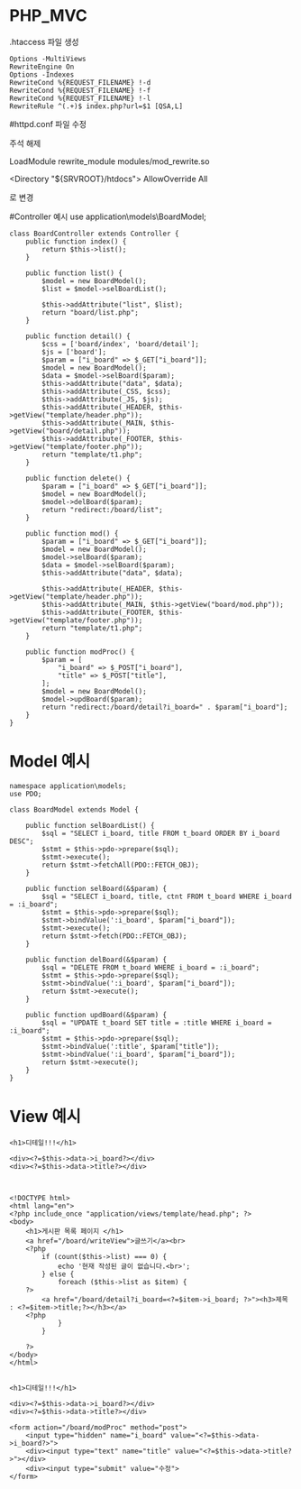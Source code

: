 # PHP_MVC

.htaccess 파일 생성

    Options -MultiViews
    RewriteEngine On
    Options -Indexes
    RewriteCond %{REQUEST_FILENAME} !-d
    RewriteCond %{REQUEST_FILENAME} !-f
    RewriteCond %{REQUEST_FILENAME} !-l
    RewriteRule ^(.+)$ index.php?url=$1 [QSA,L]



#httpd.conf 파일 수정

주석 해제

LoadModule rewrite_module modules/mod_rewrite.so

<Directory "${SRVROOT}/htdocs"> AllowOverride All

로 변경

#Controller 예시 use application\models\BoardModel;
 

    class BoardController extends Controller {
        public function index() {
            return $this->list();
        }

        public function list() {
            $model = new BoardModel();
            $list = $model->selBoardList();        

            $this->addAttribute("list", $list);
            return "board/list.php";
        }

        public function detail() {
            $css = ['board/index', 'board/detail'];
            $js = ['board'];
            $param = ["i_board" => $_GET["i_board"]];          
            $model = new BoardModel();
            $data = $model->selBoard($param);
            $this->addAttribute("data", $data);
            $this->addAttribute(_CSS, $css);
            $this->addAttribute(_JS, $js);
            $this->addAttribute(_HEADER, $this->getView("template/header.php"));
            $this->addAttribute(_MAIN, $this->getView("board/detail.php"));
            $this->addAttribute(_FOOTER, $this->getView("template/footer.php"));
            return "template/t1.php";
        }

        public function delete() {
            $param = ["i_board" => $_GET["i_board"]];
            $model = new BoardModel();
            $model->delBoard($param);
            return "redirect:/board/list";
        }

        public function mod() {
            $param = ["i_board" => $_GET["i_board"]];
            $model = new BoardModel();
            $model->selBoard($param);
            $data = $model->selBoard($param);
            $this->addAttribute("data", $data);

            $this->addAttribute(_HEADER, $this->getView("template/header.php"));
            $this->addAttribute(_MAIN, $this->getView("board/mod.php"));
            $this->addAttribute(_FOOTER, $this->getView("template/footer.php"));
            return "template/t1.php";
        }

        public function modProc() {
            $param = [
                "i_board" => $_POST["i_board"],
                "title" => $_POST["title"],
            ];
            $model = new BoardModel();
            $model->updBoard($param);
            return "redirect:/board/detail?i_board=" . $param["i_board"];
        }
    }





# Model 예시
    namespace application\models;
    use PDO;

    class BoardModel extends Model {

        public function selBoardList() {
            $sql = "SELECT i_board, title FROM t_board ORDER BY i_board DESC";
            $stmt = $this->pdo->prepare($sql);
            $stmt->execute();
            return $stmt->fetchAll(PDO::FETCH_OBJ);
        }

        public function selBoard(&$param) {
            $sql = "SELECT i_board, title, ctnt FROM t_board WHERE i_board = :i_board";
            $stmt = $this->pdo->prepare($sql);
            $stmt->bindValue(':i_board', $param["i_board"]);
            $stmt->execute();
            return $stmt->fetch(PDO::FETCH_OBJ);
        }

        public function delBoard(&$param) {
            $sql = "DELETE FROM t_board WHERE i_board = :i_board";
            $stmt = $this->pdo->prepare($sql);
            $stmt->bindValue(':i_board', $param["i_board"]);
            return $stmt->execute();
        }

        public function updBoard(&$param) {
            $sql = "UPDATE t_board SET title = :title WHERE i_board = :i_board";
            $stmt = $this->pdo->prepare($sql);
            $stmt->bindValue(':title', $param["title"]);
            $stmt->bindValue(':i_board', $param["i_board"]);
            return $stmt->execute();
        }
    }

# View 예시
    <h1>디테일!!!</h1>

    <div><?=$this->data->i_board?></div>
    <div><?=$this->data->title?></div>



    <!DOCTYPE html>
    <html lang="en">
    <?php include_once "application/views/template/head.php"; ?>
    <body>
        <h1>게시판 목록 페이지 </h1>
        <a href="/board/writeView">글쓰기</a><br>
        <?php
            if (count($this->list) === 0) {
                echo '현재 작성된 글이 없습니다.<br>';
            } else {
                foreach ($this->list as $item) {
        ?>
            <a href="/board/detail?i_board=<?=$item->i_board; ?>"><h3>제목 : <?=$item->title;?></h3></a> 
        <?php   
                }
            }

        ?>
    </body>
    </html>


    <h1>디테일!!!</h1>

    <div><?=$this->data->i_board?></div>
    <div><?=$this->data->title?></div>

    <form action="/board/modProc" method="post">
        <input type="hidden" name="i_board" value="<?=$this->data->i_board?>">
        <div><input type="text" name="title" value="<?=$this->data->title?>"></div>
        <div><input type="submit" value="수정">
    </form>

